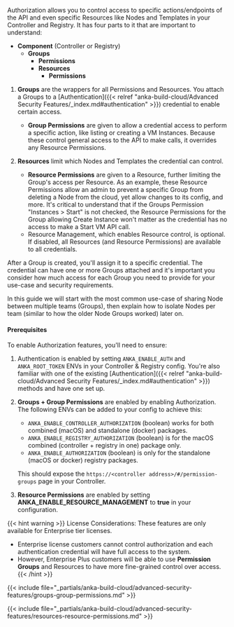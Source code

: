 ---
---

Authorization allows you to control access to specific actions/endpoints of the API and even specific Resources like Nodes and Templates in your Controller and Registry. It has four parts to it that are important to understand:

- **Component** (Controller or Registry)
  - **Groups**
    - **Permissions**
    - **Resources**
      - **Permissions**

1. **Groups** are the wrappers for all Permissions and Resources. You attach a Groups to a [Authentication]({{< relref "anka-build-cloud/Advanced Security Features/_index.md#authentication" >}}) credential to enable certain access.

    - **Group Permissions** are given to allow a credential access to perform a specific action, like listing or creating a VM Instances. Because these control general access to the API to make calls, it overrides any Resource Permissions.

1. **Resources** limit which Nodes and Templates the credential can control.

    - **Resource Permissions** are given to a Resource, further limiting the Group's access per Resource. As an example, these Resource Permissions allow an admin to prevent a specific Group from deleting a Node from the cloud, yet allow changes to its config, and more. It's critical to understand that if the Groups Permission "Instances > Start" is not checked, the Resource Permissions for the Group allowing Create Instance won't matter as the credential has no access to make a Start VM API call.
    - Resource Management, which enables Resource control, is optional. If disabled, all Resources (and Resource Permissions) are available to all credentials.

After a Group is created, you'll assign it to a specific credential. The credential can have one or more Groups attached and it's important you consider how much access for each Group you need to provide for your use-case and security requirements.

In this guide we will start with the most common use-case of sharing Node between multiple teams (Groups), then explain how to isolate Nodes per team (similar to how the older Node Groups worked) later on.

#### Prerequisites

To enable Authorization features, you'll need to ensure:

1. Authentication is enabled by setting `ANKA_ENABLE_AUTH` and `ANKA_ROOT_TOKEN` ENVs in your Controller & Registry config. You're also familiar with one of the existing [Authentication]({{< relref "anka-build-cloud/Advanced Security Features/_index.md#authentication" >}}) methods and have one set up.
1. **Groups + Group Permissions** are enabled by enabling Authorization. The following ENVs can be added to your config to achieve this:

    - `ANKA_ENABLE_CONTROLLER_AUTHORIZATION` (boolean) works for both combined (macOS) and standalone (docker) packages.
    - `ANKA_ENABLE_REGISTRY_AUTHORIZATION` (boolean) is for the macOS combined (controller + registry in one) package only.
    - `ANKA_ENABLE_AUTHORIZATION` (boolean) is only for the standalone (macOS or docker) registry packages.

    This should expose the `https://<controller address>/#/permission-groups` page in your Controller.
1. **Resource Permissions** are enabled by setting **ANKA_ENABLE_RESOURCE_MANAGEMENT** to **true** in your configuration.


{{< hint warning >}}
License Considerations: These features are only available for Enterprise tier licenses.
- Enterprise license customers cannot control authorization and each authentication credential will have full access to the system.
- However, Enterprise Plus customers will be able to use **Permission Groups** and Resources to have more fine-grained control over access.
{{< /hint >}}

{{< include file="_partials/anka-build-cloud/advanced-security-features/groups-group-permissions.md" >}}

{{< include file="_partials/anka-build-cloud/advanced-security-features/resources-resource-permissions.md" >}}